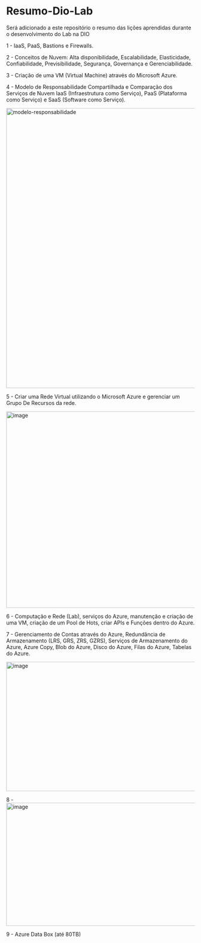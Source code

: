 # Resumo-Dio-Lab
Será adicionado a este repositório o resumo das lições aprendidas durante o desenvolvimento do Lab na DIO

1 - IaaS, PaaS, Bastions e Firewalls.

2 - Conceitos de Nuvem: Alta disponibilidade, Escalabilidade, Elasticidade, Confiabilidade, Previsibilidade, Segurança, Governança e Gerenciabilidade.

3 - Criação de uma VM (Virtual Machine) através do Microsoft Azure.

4 - Modelo de Responsabilidade Compartilhada e Comparação dos Serviços de Nuvem IaaS (Infraestrutura como Serviço), PaaS (Plataforma como Serviço) e SaaS (Software como Serviço).

<img width="1198" height="747" alt="modelo-responsabilidade" src="https://github.com/user-attachments/assets/cf8e2364-0d93-461c-bba8-5d6ec54fb091" />

5 - Criar uma Rede Virtual utilizando o Microsoft Azure e gerenciar um Grupo De Recursos da rede.

<img width="1920" height="524" alt="image" src="https://github.com/user-attachments/assets/6e45eee5-efc5-49c1-b1c1-4259b77f0e7d" />

6 - Computação e Rede (Lab), serviços do Azure, manutenção e criação de uma VM, criação de um Pool de Hots, criar APIs e Funções dentro do Azure.

7 - Gerenciamento de Contas através do Azure, Redundância de Armazenamento (LRS, GRS, ZRS, GZRS), Serviços de Armazenamento do Azure, Azure Copy, Blob do Azure, Disco do Azure, Filas do Azure, Tabelas do Azure.

<img width="1119" height="345" alt="image" src="https://github.com/user-attachments/assets/06da96ef-3463-48d2-a8f9-bb4fb2b298c6" />

8 - <img width="1109" height="328" alt="image" src="https://github.com/user-attachments/assets/e8054ccf-9fdf-4024-9b6c-55e8fd3566fd" />

9 - Azure Data Box (até 80TB)

